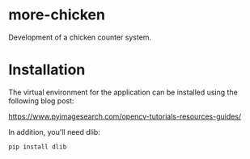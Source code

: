 # more-chicken

Development of a chicken counter system. 

# Installation

The virtual environment  for the application can be installed using the following blog post:

https://www.pyimagesearch.com/opencv-tutorials-resources-guides/

In addition, you'll need dlib:

`pip install dlib`
